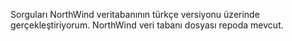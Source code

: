 Sorguları NorthWind veritabanının türkçe versiyonu üzerinde gerçekleştiriyorum.
NorthWind veri tabanı dosyası repoda mevcut.
